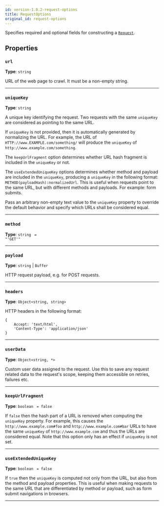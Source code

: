 ```yaml
---
id: version-1.0.2-request-options
title: RequestOptions
original_id: request-options
---
```


<a name="requestoptions"></a>

Specifies required and optional fields for constructing a [`Request`](../api/request).

## Properties

### `url`

**Type**: `string`

URL of the web page to crawl. It must be a non-empty string.

---

### `uniqueKey`

**Type**: `string`

A unique key identifying the request. Two requests with the same `uniqueKey` are considered as pointing to the same URL.

If `uniqueKey` is not provided, then it is automatically generated by normalizing the URL. For example, the URL of `HTTP://www.EXAMPLE.com/something/`
will produce the `uniqueKey` of `http://www.example.com/something`.

The `keepUrlFragment` option determines whether URL hash fragment is included in the `uniqueKey` or not.

The `useExtendedUniqueKey` options determines whether method and payload are included in the `uniqueKey`, producing a `uniqueKey` in the following
format: `METHOD(payloadHash):normalizedUrl`. This is useful when requests point to the same URL, but with different methods and payloads. For example:
form submits.

Pass an arbitrary non-empty text value to the `uniqueKey` property to override the default behavior and specify which URLs shall be considered equal.

---

### `method`

**Type**: `string` <code> = &quot;&#x27;GET&#x27;&quot;</code>

---

### `payload`

**Type**: `string` | `Buffer`

HTTP request payload, e.g. for POST requests.

---

### `headers`

**Type**: `Object<string, string>`

HTTP headers in the following format:

```
{
    Accept: 'text/html',
    'Content-Type': 'application/json'
}
```

---

### `userData`

**Type**: `Object<string, *>`

Custom user data assigned to the request. Use this to save any request related data to the request's scope, keeping them accessible on retries,
failures etc.

---

### `keepUrlFragment`

**Type**: `boolean` <code> = false</code>

If `false` then the hash part of a URL is removed when computing the `uniqueKey` property. For example, this causes the `http://www.example.com#foo`
and `http://www.example.com#bar` URLs to have the same `uniqueKey` of `http://www.example.com` and thus the URLs are considered equal. Note that this
option only has an effect if `uniqueKey` is not set.

---

### `useExtendedUniqueKey`

**Type**: `boolean` <code> = false</code>

If `true` then the `uniqueKey` is computed not only from the URL, but also from the method and payload properties. This is useful when making requests
to the same URL that are differentiated by method or payload, such as form submit navigations in browsers.

---
